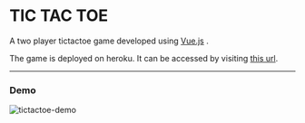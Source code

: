 # TIC TAC TOE

  A two player tictactoe game developed using [Vue.js](https://vuejs.org/) .

The game is deployed on heroku. It can be accessed by visiting [this url](https://tic-tac-toe-vue.herokuapp.com/).

---
### Demo
![tictactoe-demo](https://github.com/sudesh1122/tictactoe/blob/master/screenshots/demo.png?raw=true)
